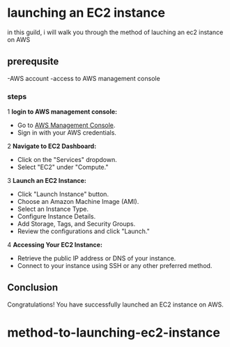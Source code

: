 # launching an EC2 instance


in this guild, i will walk you through the method of lauching an ec2 instance on AWS


## prerequsite 
-AWS account
-access to AWS management console

### steps
1 **login to AWS management console:** 
   - Go to [AWS Management Console](https://aws.amazon.com/console/).
   - Sign in with your AWS credentials.

2 **Navigate to EC2 Dashboard:**
   - Click on the "Services" dropdown.
   - Select "EC2" under "Compute."

3 **Launch an EC2 Instance:**
   - Click "Launch Instance" button.
   - Choose an Amazon Machine Image (AMI).
   - Select an Instance Type.
   - Configure Instance Details.
   - Add Storage, Tags, and Security Groups.
   - Review the configurations and click "Launch."

4  **Accessing Your EC2 Instance:**
   - Retrieve the public IP address or DNS of your instance.
   - Connect to your instance using SSH or any other preferred method.

## Conclusion
Congratulations! You have successfully launched an EC2 instance on AWS.



# method-to-launching-ec2-instance
